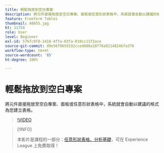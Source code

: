 ```yaml
---
title: 輕鬆拖放到空白專案
description: 將元件直接拖放至空白專案、面板或任意形狀表格中，系統就會自動以建議的格式為您建立表格。
feature: Freeform Tables
thumbnail: 40855.jpg
kt: 11754
role: User
level: Beginner
exl-id: 576fc9f8-1418-4ffa-83fa-010cc11f2ace
source-git-commit: d9e56f9659192cced888a18f76a9214824bfa370
workflow-type: tm+mt
source-wordcount: '85'
ht-degree: 100%

---
```


# 輕鬆拖放到空白專案

將元件直接拖放至空白專案、面板或任意形狀表格中，系統就會自動以建議的格式為您建立表格。

>[!VIDEO](https://video.tv.adobe.com/v/3413478/?quality=12&learn=on)

>[!INFO]
>
> 本影片是課程的一部分：[任意形狀表格、分析基礎](https://experienceleague.adobe.com/?recommended=Analytics-U-1-2020.3)，可在 Experience League 上免費取得！

